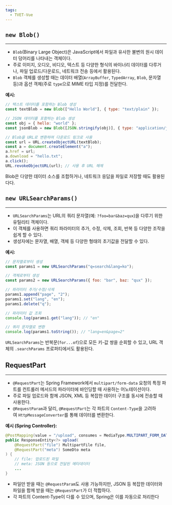 ```yaml
---
tags:
  - TVET-Vue
---
```

## `new Blob()`

---

- `Blob`(Binary Large Object)은 JavaScript에서 파일과 유사한 불변의 원시 데이터 덩어리를 나타내는 객체이다.  
- 주로 이미지, 오디오, 비디오, 텍스트 등 다양한 형식의 바이너리 데이터를 다루거나, 파일 업로드/다운로드, 네트워크 전송 등에서 활용된다.  
- `Blob` 객체를 생성할 때는 데이터 배열(`ArrayBuffer`, `TypedArray`, `Blob`, 문자열 등)과 옵션 객체(주로 `type`으로 MIME 타입 지정)를 전달한다.

**예시:**

```js
// 텍스트 데이터를 포함하는 Blob 생성
const textBlob = new Blob(["Hello World"], { type: "text/plain" });

// JSON 데이터를 포함하는 Blob 생성
const obj = { hello: "world" };
const jsonBlob = new Blob([JSON.stringify(obj)], { type: "application/json" });

// Blob을 URL로 변환하여 다운로드 링크로 사용
const url = URL.createObjectURL(textBlob);
const a = document.createElement("a");
a.href = url;
a.download = "hello.txt";
a.click();
URL.revokeObjectURL(url); // 사용 후 URL 해제
```

Blob은 다양한 데이터 소스를 조합하거나, 네트워크 응답을 파일로 저장할 때도 활용된다다.

## `new URLSearchParams()`

---

- `URLSearchParams`는 URL의 쿼리 문자열(예: `?foo=bar&baz=qux`)을 다루기 위한 유틸리티 객체이다.  
- 이 객체를 사용하면 쿼리 파라미터의 추가, 수정, 삭제, 조회, 반복 등 다양한 조작을 쉽게 할 수 있다.  
- 생성자에는 문자열, 배열, 객체 등 다양한 형태의 초기값을 전달할 수 있다.

**예시:**

```js
// 문자열로부터 생성
const params1 = new URLSearchParams("q=search&lang=ko");

// 객체로부터 생성
const params2 = new URLSearchParams({ foo: "bar", baz: "qux" });

// 파라미터 추가/수정/삭제
params1.append("page", "2");
params1.set("lang", "en");
params1.delete("q");

// 파라미터 값 조회
console.log(params1.get("lang")); // "en"

// 쿼리 문자열로 변환
console.log(params1.toString()); // "lang=en&page=2"
```

`URLSearchParams`는 반복문(`for...of`)으로 모든 키-값 쌍을 순회할 수 있고, URL 객체의 `.searchParams` 프로퍼티에서도 활용된다.
## RequestPart

---

- `@RequestPart`는 Spring Framework에서 `multipart/form-data` 요청의 특정 파트를 컨트롤러 메서드의 파라미터에 바인딩할 때 사용하는 어노테이션이다.  
- 주로 파일 업로드와 함께 JSON, XML 등 복잡한 데이터 구조를 동시에 전송할 때 사용한다.  
- `@RequestParam`과 달리, `@RequestPart`는 각 파트의 `Content-Type`을 고려하여 `HttpMessageConverter`를 통해 데이터를 변환한다.

**예시 (Spring Controller):**

```java
@PostMapping(value = "/upload", consumes = MediaType.MULTIPART_FORM_DATA_VALUE)
public ResponseEntity<?> upload(
    @RequestPart("file") MultipartFile file,
    @RequestPart("meta") SomeDto meta
) {
    // file: 업로드된 파일
    // meta: JSON 등으로 전달된 메타데이터
    ...
}
```

- 파일만 받을 때는 `@RequestParam`도 사용 가능하지만, JSON 등 복잡한 데이터와 파일을 함께 받을 때는 `@RequestPart`가 더 적합하다.
- 각 파트의 Content-Type이 다를 수 있으며, Spring은 이를 자동으로 처리한다